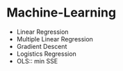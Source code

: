 # Machine-Learning
* Linear Regression
* Multiple Linear Regression
* Gradient Descent
* Logistics Regression
* OLS:: min SSE
